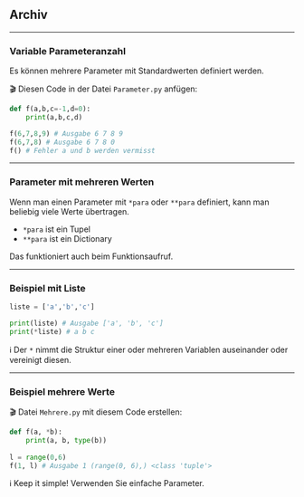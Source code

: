 ## Archiv

---
### Variable Parameteranzahl

Es können mehrere Parameter mit Standardwerten definiert werden.

🎬 Diesen Code in der Datei `Parameter.py` anfügen:

```python
def f(a,b,c=-1,d=0):
    print(a,b,c,d)

f(6,7,8,9) # Ausgabe 6 7 8 9
f(6,7,8) # Ausgabe 6 7 8 0
f() # Fehler a und b werden vermisst
```

---

### Parameter mit mehreren Werten

Wenn man einen Parameter mit `*para` oder `**para` definiert, kann man beliebig viele Werte übertragen.

* `*para` ist ein Tupel
* `**para` ist ein Dictionary

Das funktioniert auch beim Funktionsaufruf.

---

### Beispiel mit Liste

```python
liste = ['a','b','c']

print(liste) # Ausgabe ['a', 'b', 'c']
print(*liste) # a b c
```

ℹ️ Der `*` nimmt die Struktur einer oder mehreren Variablen auseinander oder vereinigt diesen.

---

### Beispiel mehrere Werte

🎬 Datei `Mehrere.py` mit diesem Code erstellen:

```python
def f(a, *b):
    print(a, b, type(b))
    
l = range(0,6)
f(1, l) # Ausgabe 1 (range(0, 6),) <class 'tuple'>
```

ℹ️ Keep it simple! Verwenden Sie einfache Parameter.